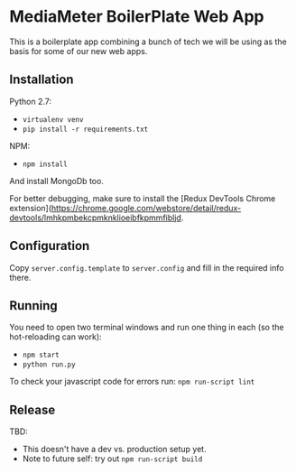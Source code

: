 MediaMeter BoilerPlate Web App
==============================

This is a boilerplate app combining a bunch of tech we will be using as the basis
for some of our new web apps.

Installation
------------

Python 2.7:
 * `virtualenv venv`
 * `pip install -r requirements.txt`

NPM:
 * `npm install`

And install MongoDb too.

For better debugging, make sure to install the [Redux DevTools Chrome extension](https://chrome.google.com/webstore/detail/redux-devtools/lmhkpmbekcpmknklioeibfkpmmfibljd.

Configuration
------------- 

Copy `server.config.template` to `server.config` and fill in the required info there.

Running
-------

You need to open two terminal windows and run one thing in each (so the hot-reloading can work):
 * `npm start`
 * `python run.py`

To check your javascript code for errors run: `npm run-script lint`

Release
-------

TBD:
 * This doesn't have a dev vs. production setup yet.
 * Note to future self: try out `npm run-script build`
